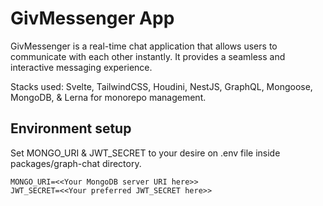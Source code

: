 # GivMessenger App

GivMessenger is a real-time chat application that allows users to communicate with each other instantly. It provides a seamless and interactive messaging experience.

Stacks used: Svelte, TailwindCSS, Houdini, NestJS, GraphQL, Mongoose, MongoDB, & Lerna for monorepo management.

## Environment setup

Set MONGO_URI & JWT_SECRET to your desire
on .env file inside packages/graph-chat directory.
```
MONGO_URI=<<Your MongoDB server URI here>>
JWT_SECRET=<<Your preferred JWT_SECRET here>>
```